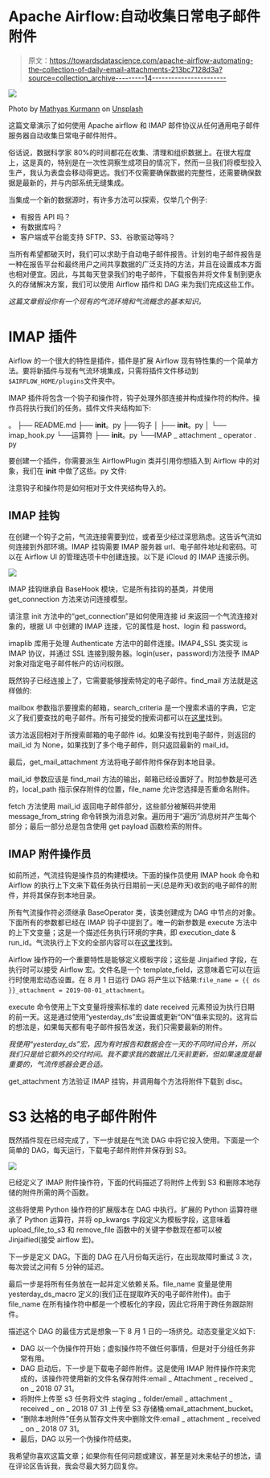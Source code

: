 # Apache Airflow:自动收集日常电子邮件附件

> 原文：<https://towardsdatascience.com/apache-airflow-automating-the-collection-of-daily-email-attachments-213bc7128d3a?source=collection_archive---------14----------------------->

![](img/f9806e635a5d570f81b173096490e055.png)

Photo by [Mathyas Kurmann](https://unsplash.com/@mathyaskurmann?utm_source=unsplash&utm_medium=referral&utm_content=creditCopyText) on [Unsplash](https://unsplash.com/search/photos/mail?utm_source=unsplash&utm_medium=referral&utm_content=creditCopyText)

这篇文章演示了如何使用 Apache airflow 和 IMAP 邮件协议从任何通用电子邮件服务器自动收集日常电子邮件附件。

俗话说，数据科学家 80%的时间都花在收集、清理和组织数据上。在很大程度上，这是真的，特别是在一次性洞察生成项目的情况下，然而一旦我们将模型投入生产，我认为表盘会移动得更远。我们不仅需要确保数据的完整性，还需要确保数据是最新的，并与内部系统无缝集成。

当集成一个新的数据源时，有许多方法可以探索，仅举几个例子:

*   有报告 API 吗？
*   有数据库吗？
*   客户端或平台能支持 SFTP、S3、谷歌驱动等吗？

当所有希望都破灭时，我们可以求助于自动电子邮件报告。计划的电子邮件报告是一种在报告平台和最终用户之间共享数据的广泛支持的方法，并且在设置成本方面也相对便宜。因此，与其每天登录我们的电子邮件，下载报告并将文件复制到更永久的存储解决方案，我们可以使用 Airflow 插件和 DAG 来为我们完成这些工作。

*这篇文章假设你有一个现有的气流环境和气流概念的基本知识。*

# IMAP 插件

Airflow 的一个很大的特性是插件，插件是扩展 Airflow 现有特性集的一个简单方法。要将新插件与现有气流环境集成，只需将插件文件移动到`$AIRFLOW_HOME/plugins`文件夹中。

IMAP 插件将包含一个钩子和操作符，钩子处理外部连接并构成操作符的构件。操作员将执行我们的任务。插件文件夹结构如下:

。
├── README.md
├── __init__。py
├──钩子
│ ├── __init__。py
│ └── imap_hook.py
└──运算符
├── __init__。py
└──IMAP _ attachment _ operator . py

要创建一个插件，你需要派生 AirflowPlugin 类并引用你想插入到 Airflow 中的对象，我们在 __init__ 中做了这些。py 文件:

注意钩子和操作符是如何相对于文件夹结构导入的。

## IMAP 挂钩

在创建一个钩子之前，气流连接需要到位，或者至少经过深思熟虑。这告诉气流如何连接到外部环境。IMAP 挂钩需要 IMAP 服务器 url、电子邮件地址和密码。可以在 Airflow UI 的管理选项卡中创建连接。以下是 iCloud 的 IMAP 连接示例。

![](img/e20092fb193f7a3539f9e50301d60dc5.png)

IMAP 挂钩继承自 BaseHook 模块，它是所有挂钩的基类，并使用 get_connection 方法来访问连接模型。

请注意 init 方法中的“get_connection”是如何使用连接 id 来返回一个气流连接对象的，根据 UI 中创建的 IMAP 连接，它的属性是 host、login 和 password。

imaplib 库用于处理 Authenticate 方法中的邮件连接。IMAP4_SSL 类实现 is IMAP 协议，并通过 SSL 连接到服务器。login(user，password)方法授予 IMAP 对象对指定电子邮件帐户的访问权限。

既然钩子已经连接上了，它需要能够搜索特定的电子邮件。find_mail 方法就是这样做的:

mailbox 参数指示要搜索的邮箱，search_criteria 是一个搜索术语的字典，它定义了我们要查找的电子邮件。所有可接受的搜索词都可以在[这里](https://gist.github.com/martinrusev/6121028)找到。

该方法返回相对于所搜索邮箱的电子邮件 id。如果没有找到电子邮件，则返回的 mail_id 为 None，如果找到了多个电子邮件，则只返回最新的 mail_id。

最后，get_mail_attachment 方法将电子邮件附件保存到本地目录。

mail_id 参数应该是 find_mail 方法的输出，邮箱已经设置好了。附加参数是可选的，local_path 指示保存附件的位置，file_name 允许您选择是否重命名附件。

fetch 方法使用 mail_id 返回电子邮件部分，这些部分被解码并使用 message_from_string 命令转换为消息对象。遍历用于“遍历”消息树并产生每个部分；最后一部分总是包含使用 get payload 函数检索的附件。

## IMAP 附件操作员

如前所述，气流挂钩是操作员的构建模块。下面的操作员使用 IMAP hook 命令和 Airflow 的执行上下文来下载任务执行日期前一天(总是昨天)收到的电子邮件的附件，并将其保存到本地目录。

所有气流操作符必须继承 BaseOperator 类，该类创建成为 DAG 中节点的对象。下面所有的参数都已经在 IMAP 钩子中提到了。唯一的新参数是 execute 方法中的上下文变量；这是一个描述任务执行环境的字典，即 execution_date & run_id。气流执行上下文的全部内容可以在[这里](https://bcb.github.io/airflow/execute-context)找到。

Airflow 操作符的一个重要特性是能够定义模板字段；这些是 Jinjaified 字段，在执行时可以接受 Airflow 宏。文件名是一个 template_field，这意味着它可以在运行时使用宏动态设置。在 8 月 1 日运行 DAG 将产生以下结果:`file_name = {{ ds }}_attachment = 2019-08-01_attachment`。

execute 命令使用上下文变量将搜索标准的 date received 元素预设为执行日期的前一天。这是通过使用“yesterday_ds”宏设置或更新“ON”值来实现的。这背后的想法是，如果每天都有电子邮件报告发送，我们只需要最新的附件。

*我使用“yesterday_ds”宏，因为有时报告和数据会在一天的不同时间合并，所以我们只是给它额外的交付时间。我不要求我的数据比几天前更新，但如果速度是最重要的，气流传感器会更合适。*

get_attachment 方法验证 IMAP 挂钩，并调用每个方法将附件下载到 disc。

# **S3 达格**的电子邮件附件

既然插件现在已经完成了，下一步就是在气流 DAG 中将它投入使用。下面是一个简单的 DAG，每天运行，下载电子邮件附件并保存到 S3。

![](img/ac7a4aece3e6036cc3274b81e1e0c2b5.png)

已经定义了 IMAP 附件操作符，下面的代码描述了将附件上传到 S3 和删除本地存储的附件所需的两个函数。

这些将使用 Python 操作符的扩展版本在 DAG 中执行。扩展的 Python 运算符继承了 Python 运算符，并将 op_kwargs 字段定义为模板字段，这意味着 upload_file_to_s3 和 remove_file 函数中的关键字参数现在都可以被 Jinjaified(接受 airflow 宏)。

下一步是定义 DAG。下面的 DAG 在八月份每天运行，在出现故障时重试 3 次，每次尝试之间有 5 分钟的延迟。

最后一步是将所有任务放在一起并定义依赖关系。file_name 变量是使用 yesterday_ds_macro 定义的(我们正在提取昨天的电子邮件附件)。由于 file_name 在所有操作符中都是一个模板化的字段，因此它将用于跨任务跟踪附件。

描述这个 DAG 的最佳方式是想象一下 8 月 1 日的一场挤兑。动态变量定义如下:

*   DAG 以一个伪操作符开始；虚拟操作符不做任何事情，但是对于分组任务非常有用。
*   DAG 启动后，下一步是下载电子邮件附件。这是使用 IMAP 附件操作符来完成的，该操作符使用新的文件名保存附件:email _ Attachment _ received _ on _ 2018 07 31。
*   将附件上传至 s3 任务将文件 staging _ folder/email _ attachment _ received _ on _ 2018 07 31 上传至 S3 存储桶:email_attachment_bucket。
*   “删除本地附件”任务从暂存文件夹中删除文件:email _ attachment _ received _ on _ 2018 07 31。
*   最后，DAG 以另一个伪操作符结束。

我希望你喜欢这篇文章；如果你有任何问题或建议，甚至是对未来帖子的想法，请在评论区告诉我，我会尽最大努力回复你。